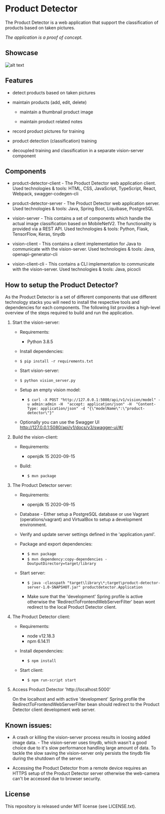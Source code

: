 # Product Detector

The Product Detector is a web application that support the classification of products based on taken pictures.

_The application is a proof of concept._

## Showcase

![alt text][showcase1]

## Features

- detect products based on taken pictures

- maintain products (add, edit, delete)

    - maintain a thumbnail product image

    - maintain product related notes

- record product pictures for training

- product detection (classification) training

- decoupled training and classification in a separate vision-server component  

## Components

- product-detector-client - The Product Detector web application client. Used technologies & tools: HTML, CSS, JavaScript, TypeScript, React, Webpack, swagger-codegen-cli

- product-detector-server - The Product Detector web application server. Used technologies & tools: Java, Spring Boot, Liquibase, PostgreSQL

- vision-server - This contains a set of components which handle the actual image classification based on MobileNetV2. The functionality is provided via a REST API. Used technologies & tools: Python, Flask, TensorFlow, Keras, tinydb 

- vision-client - This contains a client implementation for Java to communicate with the vision-server. Used technologies & tools: Java, openapi-generator-cli

- vision-client-cli - This contains a CLI implementation to communicate with the vision-server. Used technologies & tools: Java, picocli

## How to setup the Product Detector?

As the Product Detector is a set of different components that use different technology stacks you will need to install the respective tools and dependencies for each components. The following list provides a high-level overview of the steps required to build and run the application.

1. Start the vision-server:

    - Requirements:

        - Python 3.8.5
    
    - Install dependencies:

    - ```$ pip install -r requirements.txt ```

    - Start vision-server:

    - ```$ python vision_server.py ```

    - Setup an empty vision model:

        - ```$ curl -X POST "http://127.0.0.1:5080/api/v1/vision/model" -u admin:admin -H  "accept: application/json" -H  "Content-Type: application/json" -d "{\"modelName\":\"product-detector\"}" ```

    - Optionally you can use the Swagger UI http://127.0.0.1:5080/api/v1/docs/v3/swagger-ui/#/
        
2. Build the vision-client:

    - Requirements:

        - openjdk 15 2020-09-15

    - Build:

        - ```$ mvn package```

3. The Product Detector server:

    - Requirements:

        - openjdk 15 2020-09-15

    - Database - Either setup a PostgreSQL database or use Vagrant (operations/vagrant) and VirtualBox to setup a development environment.
    
    - Verify and update server settings defined in the 'application.yaml'.

    - Package and export dependencies:

        - ```$ mvn package```
        - ```$ mvn dependency:copy-dependencies -DoutputDirectory=target/library```    

    - Start server:

        - ```$ java -classpath "target\library\*;target\product-detector-server-1.0-SNAPSHOT.jar" productdetector.Application ```
    
        - Make sure that the 'development' Spring profile is active otherwise the 'RedirectToFrontendWebServerFilter' bean wont redirect to the local Product Detector client.

4. The Product Detector client:

    - Requirements:

        - node v12.18.3
        - npm 6.14.11

    - Install dependencies:

        - ```$ npm install```

    - Start client:

        - ```$ npm run-script start ```

5. Access Product Detector 'http://localhost:5000'

    On the localhost and with active 'development' Spring profile the RedirectToFrontendWebServerFilter bean should redirect to the Product Detector client development web server.

## Known issues:

* A crash or killing the vision-server process results in loosing added image data. - The vision-server uses tinydb, which wasn't a good choice due to it's slow performance handling large amount of data. To tackle the slow saving the vision-server only persists the tinydb file during the shutdown of the server.

* Accessing the Product Detector from a remote device requires an HTTPS setup of the Product Detector server otherwise the web-camera can't be accessed due to browser security.
	
## License

This repository is released under MIT license (see LICENSE.txt).

[showcase1]: assets/showcase1.gif "Product Detector showcase"